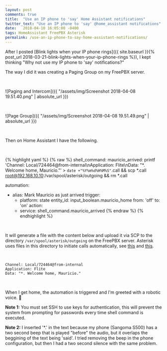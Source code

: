 ```yaml
---
layout: post
comments: true
title:  "Use an IP phone to 'say' Home Assistant notifications"
twitter_text: "Use an IP phone to 'say' @home_assistant notifications"
date:   2018-04-10 16:05:00 -0400
tags: HomeAssistant FreePBX Asterisk
permalink: /use-an-ip-phone-to-say-home-assistant-notifications/
---
```


After I posted [Blink lights when your IP phone rings]({{ site.baseurl }}{% post_url 2018-03-21-blink-lights-when-your-ip-phone-rings %}), I kept thinking "Why not use my IP phone to 'say' notifications?"

The way I did it was creating a Paging Group on my FreePBX server.

<br />

![Paging and Intercom]({{ "/assets/img/Screenshot 2018-04-08 19.51.40.png" | absolute_url }})

<br />

![Page Group]({{ "/assets/img/Screenshot 2018-04-08 19.51.49.png" | absolute_url }})

<br />

Then on Home Assistant I have the following.

<br />

{% highlight yaml %}
{% raw %}
shell_command:
  mauricio_arrived: printf 'Channel: Local/724464@from-internal\nApplication: Flite\nData: "*. Welcome home, Mauricio."' > `date +"%Y%m%d%H%M%S"`.call && scp *.call root@192.168.10.10:/var/spool/asterisk/outgoing && rm *.call

automation:
  - alias: Mark Mauricio as just arrived
    trigger:
      - platform: state
        entity_id: input_boolean.mauricio_home
        from: 'off'
        to: 'on'
    action:
      - service: shell_command.mauricio_arrived
{% endraw %}
{% endhighlight %}

<br />

It will generate a file with the content below and upload it via SCP to the directory `/var/spool/asterisk/outgoing` on the FreePBX server. Asterisk uses files in this directory to initiate calls automatically, see [this](https://wiki.asterisk.org/wiki/display/AST/Asterisk+Call+Files) and [this](https://www.voip-info.org/wiki/view/Asterisk+auto-dial+out).

<br />

```
Channel: Local/724464@from-internal
Application: Flite
Data: "*. Welcome home, Mauricio."
```

<br />

When I get home, the automation is triggered and I'm greeted with a robotic voice. 🤖

**Note 1:** You must set SSH to use keys for authentication, this will prevent the system from prompting for passwords every time shell command is executed.

**Note 2:** I inserted '*.' in the text because my phone \(Sangoma S500\) has a two second beep that is played "before" the audio, but it overlaps the beggining of the text being 'said'. I tried removing the beep in the phone configuration, but then I had a two second silence with the same problem.